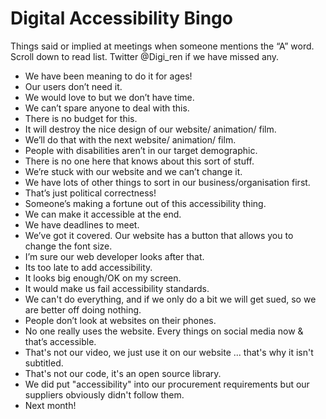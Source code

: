 # Digital Accessibility Bingo
Things said or implied at meetings when someone mentions the “A” word. Scroll down to read list. Twitter @Digi_ren if we have missed any.

- We have been meaning to do it for ages!
- Our users don’t need it.
- We would love to but we don’t have time.
- We can’t spare anyone to deal with this.
- There is no budget for this.
- It will destroy the nice design of our website/ animation/ film.
- We’ll do that with the next website/ animation/ film.
- People with disabilities aren’t in our target demographic.
- There is no one here that knows about this sort of stuff.
- We’re stuck with our website and we can’t change it.
- We have lots of other things to sort in our business/organisation first.
- That’s just political correctness!
- Someone’s making a fortune out of this accessibility thing.
- We can make it accessible at the end.
- We have deadlines to meet.
- We’ve got it covered. Our website has a button that allows you to change the font size.
- I’m sure our web developer looks after that.
- Its too late to add accessibility.
- It looks big enough/OK on my screen.
- It would make us fail accessibility standards.
- We can't do everything, and if we only do a bit we will get sued, so we are better off doing nothing.
- People don’t look at websites on their phones.
- No one really uses the website. Every things on social media now & that’s accessible.
- That's not our video, we just use it on our website ... that's why it isn't subtitled.
- That's not our code, it's an open source library.
- We did put "accessibility" into our procurement requirements but our suppliers obviously didn't follow them. 
- Next month!
